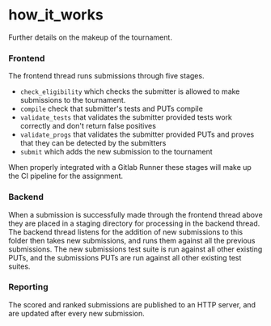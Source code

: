 # how\_it\_works
Further details on the makeup of the tournament.

### Frontend
The frontend thread runs submissions through five stages.

 - `check_eligibility` which checks the submitter is allowed to make submissions to the tournament.
 - `compile` check that submitter's tests and PUTs compile
 - `validate_tests` that validates the submitter provided tests work correctly and don't return false positives
 - `validate_progs` that validates the submitter provided PUTs and proves that they can be detected by the submitters
 - `submit` which adds the new submission to the tournament

When properly integrated with a Gitlab Runner these stages will make up the CI pipeline for the assignment.

### Backend
When a submission is successfully made through the frontend thread above they are placed in a staging 
directory for processing in the backend thread. The backend thread listens for the addition of 
new submissions to this folder then takes new submissions, and runs them against all the previous submissions. 
The new submissions test suite is run against all other existing PUTs, and the submissions PUTs are run against 
all other existing test suites.

### Reporting
The scored and ranked submissions are published to an HTTP server, and are updated after every new submission.
